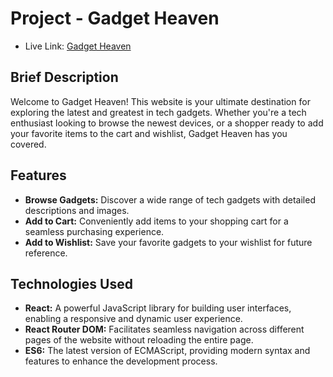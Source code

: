 # Project - Gadget Heaven

- Live Link: [Gadget Heaven](https://dream-11-rafee.netlify.app/)

## Brief Description

Welcome to Gadget Heaven! This website is your ultimate destination for exploring the latest and greatest in tech gadgets. Whether you're a tech enthusiast looking to browse the newest devices, or a shopper ready to add your favorite items to the cart and wishlist, Gadget Heaven has you covered.

## Features

- **Browse Gadgets:** Discover a wide range of tech gadgets with detailed descriptions and images.
- **Add to Cart:** Conveniently add items to your shopping cart for a seamless purchasing experience.
- **Add to Wishlist:** Save your favorite gadgets to your wishlist for future reference.

## Technologies Used

- **React:** A powerful JavaScript library for building user interfaces, enabling a responsive and dynamic user experience.
- **React Router DOM:** Facilitates seamless navigation across different pages of the website without reloading the entire page.
- **ES6:** The latest version of ECMAScript, providing modern syntax and features to enhance the development process.
